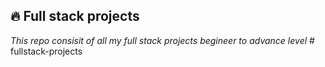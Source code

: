 ## 🔥 Full stack projects
*This repo consisit of all my full stack projects begineer to advance level*
#   f u l l s t a c k - p r o j e c t s  
 